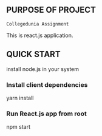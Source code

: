 ## PURPOSE OF PROJECT

    Collegedunia Assignment

This is react.js application.

## QUICK START
install node.js in your system

### Install client dependencies
yarn install

### Run React.js app from root
npm start


